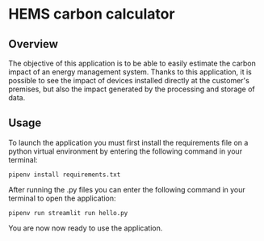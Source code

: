 # HEMS carbon calculator

## Overview

The objective of this application is to be able to easily estimate the carbon impact of an energy management system. Thanks to this application, it is possible to see the impact of devices installed directly at the customer's premises, but also the impact generated by the processing and storage of data.

## Usage

To launch the application you must first install the requirements file on a python virtual environment by entering the following command in your terminal:

    pipenv install requirements.txt


After running the .py files you can enter the following command in your terminal to open the application:

    pipenv run streamlit run hello.py

You are now now ready to use the application.


